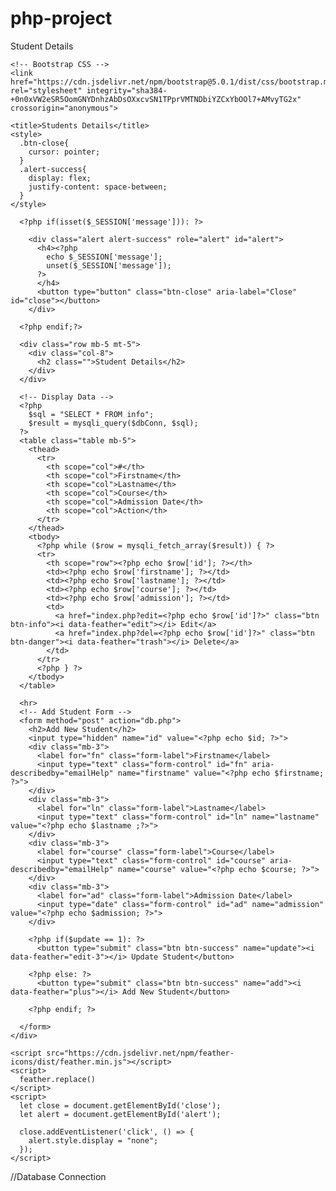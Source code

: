 # php-project
Student Details

<?php include 'db.php';

//Edit Data
if (isset($_GET['edit'])) {
  $update = true;
  $id = $_GET['edit'];
  $sql_edit = "SELECT * FROM info WHERE id=$id";
  $record = mysqli_query($dbConn,$sql_edit);


  if (mysqli_num_rows($record) == 1) {
    $row = mysqli_fetch_array($record);
    $firstname = $row['firstname'];
    $lastname = $row['lastname'];
    $course = $row['course'];
    $admission = $row['admission'];
  }
}
?>

<!doctype html>
<html lang="en">
  <head>
    <!-- Required meta tags -->
    <meta charset="utf-8">
    <meta name="viewport" content="width=device-width, initial-scale=1">

    <!-- Bootstrap CSS -->
    <link href="https://cdn.jsdelivr.net/npm/bootstrap@5.0.1/dist/css/bootstrap.min.css" rel="stylesheet" integrity="sha384-+0n0xVW2eSR5OomGNYDnhzAbDsOXxcvSN1TPprVMTNDbiYZCxYbOOl7+AMvyTG2x" crossorigin="anonymous">

    <title>Students Details</title>
    <style>
      .btn-close{
        cursor: pointer;
      }
      .alert-success{
        display: flex;
        justify-content: space-between;
      }
    </style>
  </head>
  <body>
    <div class="container">

      <?php if(isset($_SESSION['message'])): ?>

        <div class="alert alert-success" role="alert" id="alert">
          <h4><?php 
            echo $_SESSION['message'];
            unset($_SESSION['message']);
          ?>
          </h4>
          <button type="button" class="btn-close" aria-label="Close" id="close"></button>
        </div>
        
      <?php endif;?>

      <div class="row mb-5 mt-5">
        <div class="col-8">
          <h2 class="">Student Details</h2>
        </div>
      </div>

      <!-- Display Data -->
      <?php 
        $sql = "SELECT * FROM info"; 
        $result = mysqli_query($dbConn, $sql);
      ?>
      <table class="table mb-5">
        <thead>
          <tr>
            <th scope="col">#</th>
            <th scope="col">Firstname</th>
            <th scope="col">Lastname</th>
            <th scope="col">Course</th>
            <th scope="col">Admission Date</th>
            <th scope="col">Action</th>
          </tr>
        </thead>
        <tbody>
          <?php while ($row = mysqli_fetch_array($result)) { ?>
          <tr>
            <th scope="row"><?php echo $row['id']; ?></th>
            <td><?php echo $row['firstname']; ?></td>
            <td><?php echo $row['lastname']; ?></td>
            <td><?php echo $row['course']; ?></td>
            <td><?php echo $row['admission']; ?></td>
            <td>
              <a href="index.php?edit=<?php echo $row['id']?>" class="btn btn-info"><i data-feather="edit"></i> Edit</a>
              <a href="index.php?del=<?php echo $row['id']?>" class="btn btn-danger"><i data-feather="trash"></i> Delete</a>
            </td>
          </tr>
          <?php } ?>
        </tbody>
      </table>

      <hr>
      <!-- Add Student Form -->
      <form method="post" action="db.php"> 
        <h2>Add New Student</h2>
        <input type="hidden" name="id" value="<?php echo $id; ?>">
        <div class="mb-3">
          <label for="fn" class="form-label">Firstname</label>
          <input type="text" class="form-control" id="fn" aria-describedby="emailHelp" name="firstname" value="<?php echo $firstname; ?>">
        </div>
        <div class="mb-3">
          <label for="ln" class="form-label">Lastname</label>
          <input type="text" class="form-control" id="ln" name="lastname" value="<?php echo $lastname ;?>">
        </div>
        <div class="mb-3">
          <label for="course" class="form-label">Course</label>
          <input type="text" class="form-control" id="course" aria-describedby="emailHelp" name="course" value="<?php echo $course; ?>">
        </div>
        <div class="mb-3">
          <label for="ad" class="form-label">Admission Date</label>
          <input type="date" class="form-control" id="ad" name="admission" value="<?php echo $admission; ?>">
        </div> 

        <?php if($update == 1): ?>
          <button type="submit" class="btn btn-success" name="update"><i data-feather="edit-3"></i> Update Student</button>

        <?php else: ?>
          <button type="submit" class="btn btn-success" name="add"><i data-feather="plus"></i> Add New Student</button>

        <?php endif; ?>

      </form>
    </div>

    <script src="https://cdn.jsdelivr.net/npm/feather-icons/dist/feather.min.js"></script>
    <script>
      feather.replace()
    </script>
    <script>
      let close = document.getElementById('close');
      let alert = document.getElementById('alert');

      close.addEventListener('click', () => {
        alert.style.display = "none";
      });
    </script>
  </body>
</html>


//Database Connection
<?php 
	session_start();

	//DB conneection

	define('DB_SERVER', 'localhost');
	define('DB_USERNAME', 'root');
	define('DB_PASSWORD','');
	define('DB_NAME','student_details');

	$dbConn = mysqli_connect(DB_SERVER,DB_USERNAME,DB_PASSWORD,DB_NAME);

	//Check connection
	if($dbConn === false){
		die("Error: Database connection failed" . mysqli_connect_error());
	}

	//Initialize variables

	$firstname = $lastname = $course = $admission = '';

	$update = false;

	if(isset($_POST['add'])) {
		$firstname	=	trim($_POST['firstname']);
		$lastname	=	trim($_POST['lastname']);
		$course		=	trim($_POST['course']);
		$admission	=	trim($_POST['admission']);

		//Insert data into DB
		$sql = "INSERT INTO `info`(`firstname`, `lastname`, `course`, `admission`) VALUES ('$firstname','$lastname','$course','$admission')";
		
		mysqli_query($dbConn,$sql);

		$_SESSION['message'] = "A New Student Added Successfully!";

		header('Location: index.php');

	}

	//Update Data

	if (isset($_POST['update'])) {
		$id = $_POST['id'];
		$firstname = $_POST['firstname'];
		$lastname = $_POST['lastname'];
		$course = $_POST['course'];
		$admission = $_POST['admission'];

		$sql_update = "UPDATE `info` SET `firstname`='$firstname',`lastname`='$lastname',`course`='$course',`admission`='$admission' WHERE `id`='$id'";
		mysqli_query($dbConn, $sql_update);

		$_SESSION['message'] = 'Student Details Updated Successfully!';

		header('Location: index.php');
	}

	//Delete Data

	if(isset($_GET['del'])){
		$id = $_GET['del'];

		$sql_del = "DELETE FROM `info` WHERE `id`='$id'";

		mysqli_query($dbConn, $sql_del);

		$_SESSION['message'] = 'One Student Deleted Successfully!';

		header('refresh:1;url=index.php');
	}

?>
